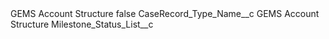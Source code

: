 <?xml version="1.0" encoding="UTF-8"?>
<CustomMetadata xmlns="http://soap.sforce.com/2006/04/metadata" xmlns:xsi="http://www.w3.org/2001/XMLSchema-instance" xmlns:xsd="http://www.w3.org/2001/XMLSchema">
    <label>GEMS Account Structure</label>
    <protected>false</protected>
    <values>
        <field>CaseRecord_Type_Name__c</field>
        <value xsi:type="xsd:string">GEMS Account Structure</value>
    </values>
    <values>
        <field>Milestone_Status_List__c</field>
        <value xsi:nil="true"/>
    </values>
</CustomMetadata>
